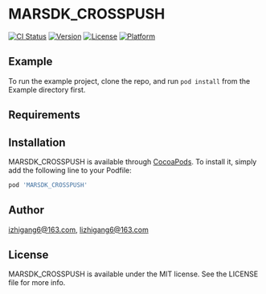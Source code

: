 # MARSDK_CROSSPUSH

[![CI Status](https://img.shields.io/travis/izhigang6@163.com/MARSDK_CROSSPUSH.svg?style=flat)](https://travis-ci.org/izhigang6@163.com/MARSDK_CROSSPUSH)
[![Version](https://img.shields.io/cocoapods/v/MARSDK_CROSSPUSH.svg?style=flat)](https://cocoapods.org/pods/MARSDK_CROSSPUSH)
[![License](https://img.shields.io/cocoapods/l/MARSDK_CROSSPUSH.svg?style=flat)](https://cocoapods.org/pods/MARSDK_CROSSPUSH)
[![Platform](https://img.shields.io/cocoapods/p/MARSDK_CROSSPUSH.svg?style=flat)](https://cocoapods.org/pods/MARSDK_CROSSPUSH)

## Example

To run the example project, clone the repo, and run `pod install` from the Example directory first.

## Requirements

## Installation

MARSDK_CROSSPUSH is available through [CocoaPods](https://cocoapods.org). To install
it, simply add the following line to your Podfile:

```ruby
pod 'MARSDK_CROSSPUSH'
```

## Author

izhigang6@163.com, lizhigang6@163.com

## License

MARSDK_CROSSPUSH is available under the MIT license. See the LICENSE file for more info.

